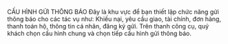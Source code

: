 CẤU HÌNH GỬI THÔNG BÁO
Đây là khu vực để bạn thiết lập chức năng gửi thông báo cho các tác vụ như: Khiếu nại, yêu cầu giao, tài chính, đơn hàng, thanh toán hộ, thông tin cá nhân, đăng ký gửi.
Trên thanh công cụ, quý khách chọn cấu hình chung và chọn tiếp cấu hình gửi thông báo.


